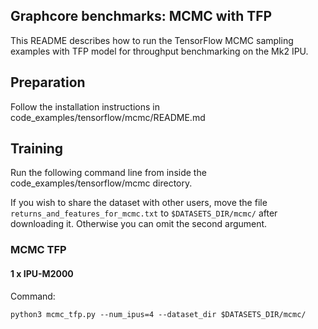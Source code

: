 ## Graphcore benchmarks: MCMC with TFP

This README describes how to run the TensorFlow MCMC sampling examples with TFP model for throughput benchmarking on the Mk2 IPU.

## Preparation

Follow the installation instructions in code_examples/tensorflow/mcmc/README.md

## Training

Run the following command line from inside the code_examples/tensorflow/mcmc directory.

If you wish to share the dataset with other users, move the file
`returns_and_features_for_mcmc.txt` to `$DATASETS_DIR/mcmc/` after downloading it.
Otherwise you can omit the second argument.

### MCMC TFP

#### 1 x IPU-M2000

Command:
```console
python3 mcmc_tfp.py --num_ipus=4 --dataset_dir $DATASETS_DIR/mcmc/
```
